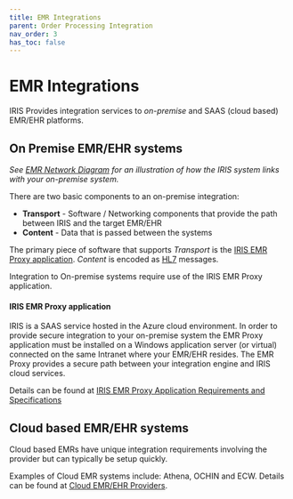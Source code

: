 ```yaml
---
title: EMR Integrations
parent: Order Processing Integration
nav_order: 3
has_toc: false
---
```


# EMR Integrations

IRIS Provides integration services to *on-premise* and SAAS (cloud based) EMR/EHR platforms. 

## On Premise EMR/EHR systems
*See [EMR Network Diagram](/assets/TEC%20014%20Rev%20A%20-%20EMR%20Integration%20Technical%20Diagram.pdf) for an illustration of how the IRIS system links with your on-premise system.*

There are two basic components to an on-premise integration: 
- **Transport** - Software / Networking components that provide the path between IRIS and the target EMR/EHR
- **Content** - Data that is passed between the systems

The primary piece of software that supports *Transport* is the [IRIS EMR Proxy application](/integration/IRISEMRProxy/).
*Content* is encoded as [HL7](/integration/hl7messages/) messages.

Integration to On-premise systems require use of the IRIS EMR Proxy application.  



#### IRIS EMR Proxy application
IRIS is a SAAS service hosted in the Azure cloud environment.  In order to provide secure integration to your on-premise system the EMR Proxy application must be installed on a Windows application server (or virtual) connected on the same Intranet where your EMR/EHR resides. The EMR Proxy provides a secure path between your integration engine and IRIS cloud services.

Details can be found at [IRIS EMR Proxy Application Requirements and Specifications](/integration/EMRProxyReqAndSpecs/)


## Cloud based EMR/EHR systems
Cloud based EMRs have unique integration requirements involving the provider but can typically be setup quickly. 

Examples of Cloud EMR systems include: Athena, OCHIN and ECW.  Details can be found at [Cloud EMR/EHR Providers](/integration/IRISEMRCloudProviders/).


 




